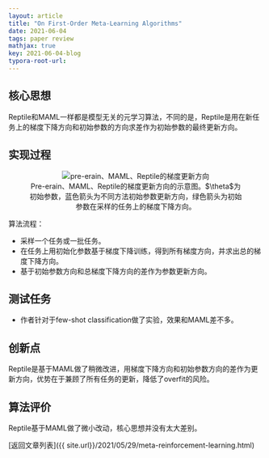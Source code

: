 ```yaml
---
layout: article
title: "On First-Order Meta-Learning Algorithms"
date: 2021-06-04
tags: paper review
mathjax: true
key: 2021-06-04-blog
typora-root-url: 
---
```

## 核心思想
Reptile和MAML一样都是模型无关的元学习算法，不同的是，Reptile是用在新任务上的梯度下降方向和初始参数的方向求差作为初始参数的最终更新方向。
## 实现过程
<center>
<figure>
  <img
  src='{{ site.url }}/post_assets/2021-06-04/gradient-update-reptile.jpg'
  alt="pre-erain、MAML、Reptile的梯度更新方向">
  <figcaption>Pre-erain、MAML、Reptile的梯度更新方向的示意图。$\theta$为初始参数，蓝色箭头为不同方法初始参数更新方向，绿色箭头为初始参数在采样的任务上的梯度下降方向。</figcaption>
</figure>
</center>

算法流程：
- 采样一个任务或一批任务。
- 在任务上用初始化参数基于梯度下降训练，得到所有梯度方向，并求出总的梯度下降方向。
- 基于初始参数方向和总梯度下降方向的差作为参数更新方向。
## 测试任务
- 作者针对于few-shot classification做了实验，效果和MAML差不多。
## 创新点
Reptile是基于MAML做了稍微改进，用梯度下降方向和初始参数方向的差作为更新方向，优势在于兼顾了所有任务的更新，降低了overfit的风险。
## 算法评价
Reptile基于MAML做了微小改动，核心思想并没有太大差别。

[返回文章列表]({{ site.url}}/2021/05/29/meta-reinforcement-learning.html)